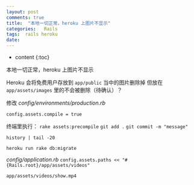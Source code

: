 ```yaml
---
layout: post
comments: true
title:  "本地一切正常，heroku 上图片不显示"
categories:   Rails
tags:  rails heroku
date:
---
```


* content
{:toc}

本地一切正常，heroku 上图片不显示


Heroku 会将免费用户存放到 `app/public` 当中的图片删除掉
但放在 `app/assets/images` 里的不会被删除（待确认）？


修改 *config/environments/production.rb*

`config.assets.compile = true`

终端里执行：
  `rake assets:precompile`
  `git add .`
  `git commit -m "message"`


`history | tail -20`

`heroku run rake db:migrate`

*config/application.rb*
`config.assets.paths << "#{Rails.root}/app/assets/videos"`

`app/assets/videos/show.mp4`
